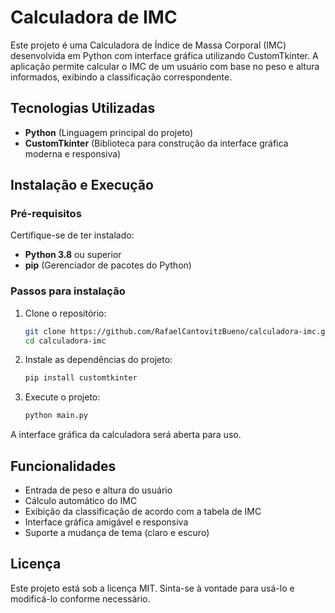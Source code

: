 # Calculadora de IMC

Este projeto é uma Calculadora de Índice de Massa Corporal (IMC) desenvolvida em Python com interface gráfica utilizando CustomTkinter. A aplicação permite calcular o IMC de um usuário com base no peso e altura informados, exibindo a classificação correspondente.

## Tecnologias Utilizadas

- **Python** (Linguagem principal do projeto)
- **CustomTkinter** (Biblioteca para construção da interface gráfica moderna e responsiva)

## Instalação e Execução

### Pré-requisitos

Certifique-se de ter instalado:
- **Python 3.8** ou superior
- **pip** (Gerenciador de pacotes do Python)

### Passos para instalação

1. Clone o repositório:
   ```sh
   git clone https://github.com/RafaelCantovitzBueno/calculadora-imc.git
   cd calculadora-imc
   ```

2. Instale as dependências do projeto:
   ```sh
   pip install customtkinter
   ```

3. Execute o projeto:
   ```sh
   python main.py
   ```

A interface gráfica da calculadora será aberta para uso.

## Funcionalidades

- Entrada de peso e altura do usuário
- Cálculo automático do IMC
- Exibição da classificação de acordo com a tabela de IMC
- Interface gráfica amigável e responsiva
- Suporte a mudança de tema (claro e escuro)

## Licença

Este projeto está sob a licença MIT. Sinta-se à vontade para usá-lo e modificá-lo conforme necessário.
